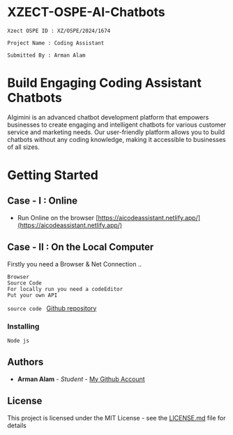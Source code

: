 

# XZECT-OSPE-AI-Chatbots

```
Xzect OSPE ID : XZ/OSPE/2024/1674

Project Name : Coding Assistant

Submitted By : Arman Alam
```

# Build Engaging Coding Assistant Chatbots 

AIgimini is an advanced chatbot development platform that empowers businesses to create engaging and intelligent chatbots for various customer service and marketing needs. Our user-friendly platform allows you to build chatbots without any coding knowledge, making it accessible to businesses of all sizes.

# Getting Started

## Case - I : Online
* Run Online on the browser [https://aicodeassistant.netlify.app/](https://aicodeassistant.netlify.app/)


## Case - II : On the Local Computer

Firstly you need a Browser & Net Connection ..

```
Browser
Source Code
For locally run you need a codeEditor
Put your own API
```
 `source code ` [Github repository](https://github.com/Mr-armanalam/Code_Assitant.git)


### Installing

```
Node js
```
 

## Authors

* **Arman Alam** - *Student* - [My Github Account](https://github.com/Mr-armanalam)


## License

This project is licensed under the MIT License - see the [LICENSE.md](LICENSE.md) file for details

